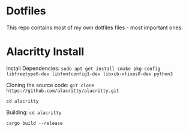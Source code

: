# Dotfiles
This repo contains most of my own dotfiles files - most important ones.

# Alacritty Install
Install
Dependencies: 
```sudo apt-get install cmake pkg-config libfreetype6-dev libfontconfig1-dev libxcb-xfixes0-dev python3```

Cloning the source code:
```git clone https://github.com/alacritty/alacritty.git```

```cd alacritty```

Building:
```cd alacritty```

```cargo build --release```

